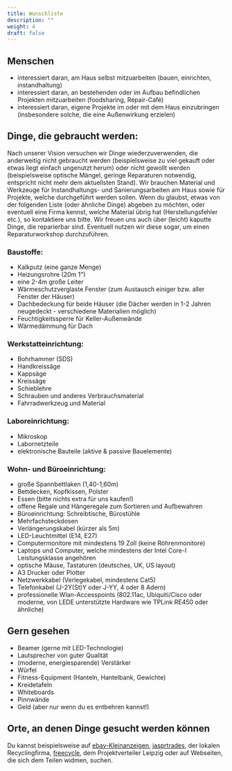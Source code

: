 ```yaml
---
title: Wunschliste
description: ""
weight: 4
draft: false
---
```

## Menschen

- interessiert daran, am Haus selbst mitzuarbeiten (bauen, einrichten, instandhaltung)
- interessiert daran, an bestehenden oder im Aufbau befindlichen Projekten mitzuarbeiten (foodsharing, Repair-Café)
- interessiert daran, eigene Projekte im oder mit dem Haus einzubringen (insbesondere solche, die eine Außenwirkung erzielen)

## Dinge, die gebraucht werden:

Nach unserer Vision versuchen wir Dinge wiederzuverwenden, die anderweitig nicht gebraucht werden (beispielsweise zu viel gekauft oder etwas liegt einfach ungenutzt herum) oder nicht gewollt werden (beispielsweise optische Mängel, geringe Reparaturen notwendig, entspricht nicht mehr dem aktuellsten Stand). Wir brauchen Material und Werkzeuge für Instandhaltungs- und Sanierungsarbeiten am Haus sowie für Projekte, welche durchgeführt werden sollen. Wenn du glaubst, etwas von der folgenden Liste (oder ähnliche Dinge) abgeben zu möchten, oder eventuell eine Firma kennst, welche Material übrig hat (Herstellungsfehler etc.), so kontaktiere uns bitte. Wir freuen uns auch über (leicht) kaputte Dinge, die reparierbar sind. Eventuell nutzen wir diese sogar, um einen Reparaturworkshop durchzuführen.

### Baustoffe:

- Kalkputz (eine ganze Menge)
- Heizungsrohre (20m 1")
- eine 2-4m große Leiter
- Wärmeschutzverglaste Fenster (zum Austausch einiger bzw. aller Fenster der Häuser)
- Dachbedeckung für beide Häuser (die Dächer werden in 1-2 Jahren neugedeckt - verschiedene Materialien möglich)
- Feuchtigkeitssperre für Keller-Außenwände
- Wärmedämmung für Dach

### Werkstatteinrichtung:

- Bohrhammer (SDS)
- Handkreissäge
- Kappsäge
- Kreissäge
- Schieblehre
- Schrauben und anderes Verbrauchsmaterial
- Fahrradwerkzeug und Material

### Laboreinrichtung:

- Mikroskop
- Labornetzteile
- elektronische Bauteile (aktive & passive Bauelemente)

### Wohn- und Büroeinrichtung:

- große Spannbettlaken (1,40-1,60m)
- Bettdecken, Kopfkissen, Polster
- Essen (bitte nichts extra für uns kaufen!)
- offene Regale und Hängeregale zum Sortieren und Aufbewahren
- Büroeinrichtung: Schreibtische, Bürostühle
- Mehrfachsteckdosen
- Verlängerungskabel (kürzer als 5m)
- LED-Leuchtmittel (E14, E27)
- Computermonitore mit mindestens 19 Zoll (keine Röhrenmonitore)
- Laptops und Computer, welche mindestens der Intel Core-I Leistungsklasse angehören
- optische Mäuse, Tastaturen (deutsches, UK, US layout)
- A3 Drucker oder Plotter
- Netzwerkkabel (Verlegekabel, mindestens Cat5)
- Telefonkabel (J-2Y(St)Y oder J-YY, 4 oder 8 Adern)
- professionelle Wlan-Accesspoints (802.11ac, Ubiquiti/Cisco oder moderne, von LEDE unterstützte Hardware wie TPLink RE450 oder ähnliche)

## Gern gesehen

- Beamer (gerne mit LED-Technologie)
- Lautsprecher von guter Qualität
- (moderne, energiesparende) Verstärker
- Würfel
- Fitness-Equipment (Hanteln, Hantelbank, Gewichte)
- Kreidetafeln
- Whiteboards
- Pinnwände
- Geld (aber nur wenn du es entbehren kannst!)

## Orte, an denen Dinge gesucht werden können

Du kannst beispielsweise auf [ebay-Kleinanzeigen](https://www.ebay-kleinanzeigen.de/), [jasprtrades](https://jasprtrades.com/), der lokalen Recyclingfirma, [freecycle](https://www.freecycle.org/), dem Projektverteiler Leipzig oder auf Webseiten, die sich dem Teilen widmen, suchen.
